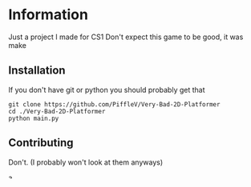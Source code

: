 # Information
Just a project I made for CS1
Don't expect this game to be good, it was make 

## Installation
If you don't have git or python you should probably get that
```
git clone https://github.com/PiffleV/Very-Bad-2D-Platformer
cd ./Very-Bad-2D-Platformer
python main.py
```

## Contributing
Don't. (I probably won't look at them anyways)

<img src="https://s3.amazonaws.com/media.thecrimson.com/photos/2020/11/06/010534_1346719.gif" alt="among us???" width="10"/>
